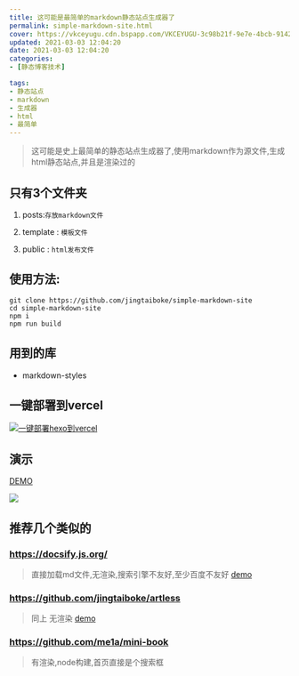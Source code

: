 ```yaml
---
title: 这可能是最简单的markdown静态站点生成器了
permalink: simple-markdown-site.html
cover: https://vkceyugu.cdn.bspapp.com/VKCEYUGU-3c98b21f-9e7e-4bcb-9142-940554115122/af0d1a2f-a35b-454a-8f96-86d4f9fedebb.png
updated: 2021-03-03 12:04:20
date: 2021-03-03 12:04:20
categories: 
- [静态博客技术]

tags: 
- 静态站点
- markdown
- 生成器
- html
- 最简单
---
```



> 这可能是史上最简单的静态站点生成器了,使用markdown作为源文件,生成html静态站点,并且是渲染过的


## 只有3个文件夹

1. posts:`存放markdown文件`

2. template : `模板文件`

3. public : `html发布文件`

## 使用方法:

```
git clone https://github.com/jingtaiboke/simple-markdown-site
cd simple-markdown-site
npm i
npm run build

```

## 用到的库

* markdown-styles

## 一键部署到vercel

 [![一键部署hexo到vercel](https://vercel.com/button "一键部署到vercel")](https://vercel.com/import/project?template=https://github.com/jingtaiboke/simple-markdown-site "一键部署到vercel")
## 演示

[DEMO](https://heji.vercel.app/ "demo")

![](https://vkceyugu.cdn.bspapp.com/VKCEYUGU-3c98b21f-9e7e-4bcb-9142-940554115122/678b1e57-6abb-45d7-8771-a46e9b922258.png)

## 推荐几个类似的

###  https://docsify.js.org/

 > 直接加载md文件,无渲染,搜索引擎不友好,至少百度不友好 [demo](https://github.com/docsifyjs/docsify "free-for.dev")

### https://github.com/jingtaiboke/artless

> 同上 无渲染 [demo](https://artless-wxlzmt.netlify.app/ "demo")

### https://github.com/me1a/mini-book

> 有渲染,node构建,首页直接是个搜索框








